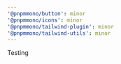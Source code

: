 ```yaml
---
'@pnpmmono/button': minor
'@pnpmmono/icons': minor
'@pnpmmono/tailwind-plugin': minor
'@pnpmmono/tailwind-utils': minor
---
```


Testing
